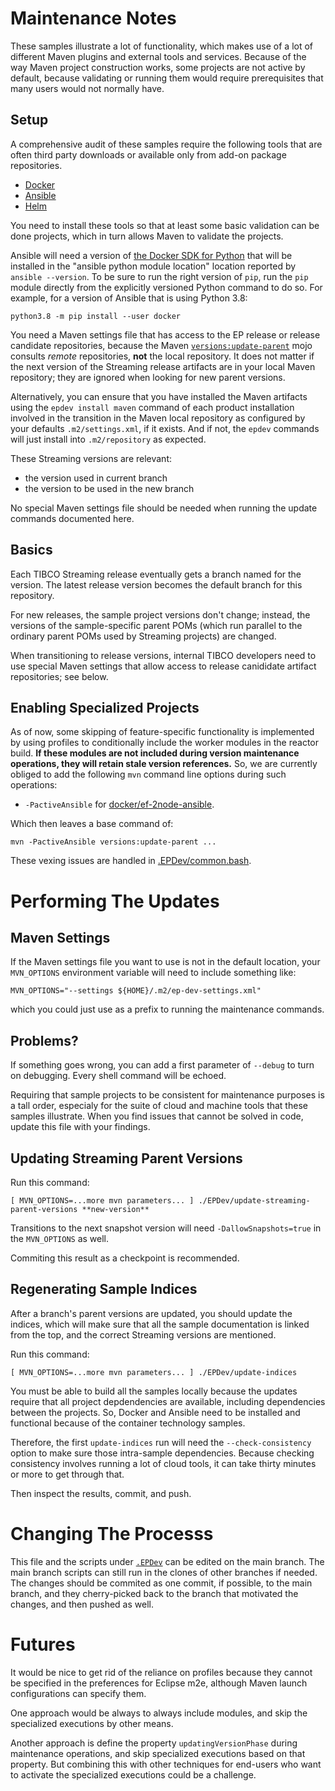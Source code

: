 # Maintenance Notes #

These samples illustrate a lot of functionality, which makes use of a
lot of different Maven plugins and external tools and
services. Because of the way Maven project construction works, some
projects are not active by default, because validating or running them
would require prerequisites that many users would not normally
have.

## Setup ##

A comprehensive audit of these samples require the following
tools that are often third party downloads or available only from
add-on package repositories.

* [Docker](https://www.docker.com)
* [Ansible](https://www.ansible.com)
* [Helm](https://helm.sh)

You need to install these tools so that at least some basic validation
can be done projects, which in turn allows Maven to validate the
projects.

Ansible will need a version of
[the Docker SDK for Python](https://docker-py.readthedocs.io/en/stable/)
that will be installed in the "ansible python module location"
location reported by `ansible --version`. To be sure to run the right
version of `pip`, run the `pip` module directly from the explicitly
versioned Python command to do so. For example, for a version of
Ansible that is using Python 3.8:

    python3.8 -m pip install --user docker

You need a Maven settings file that has access to the EP release or
release candidate repositories, because the Maven
[`versions:update-parent`](https://www.mojohaus.org/versions-maven-plugin/update-parent-mojo.html)
mojo consults _remote_ repositories, **not** the local repository. It does not
matter if the next version of the Streaming release artifacts are in your
local Maven repository; they are ignored when looking for new parent versions.

Alternatively, you can ensure that you have installed the Maven
artifacts using the `epdev install maven` command of each product
installation involved in the transition in the Maven local repository
as configured by your defaults `.m2/settings.xml`, if it exists. And
if not, the `epdev` commands will just install into `.m2/repository`
as expected.

These Streaming versions are relevant:

* the version used in current branch
* the version to be used in the new branch

No special Maven settings file should be needed when running the update
commands documented here.

## Basics ##

Each TIBCO Streaming release eventually gets a branch named for the
version. The latest release version becomes the default branch
for this repository. 

For new releases, the sample project versions don't change; instead,
the versions of the sample-specific parent POMs (which run parallel to
the ordinary parent POMs used by Streaming projects) are changed.

When transitioning to release versions, internal TIBCO developers need
to use special Maven settings that allow access to release canididate
artifact repositories; see below.

## Enabling Specialized Projects ##

As of now, some skipping of feature-specific functionality is
implemented by using profiles to conditionally include the worker
modules in the reactor build. **If these modules are not included
during version maintenance operations, they will retain stale
version references.** So, we are currently obliged to add the
following `mvn` command line options during such operations:

* `-PactiveAnsible` for [docker/ef-2node-ansible](docker/ef-2node-ansible).

Which then leaves a base command of:

    mvn -PactiveAnsible versions:update-parent ...

These vexing issues are handled in
[.EPDev/common.bash](.EPDev/common.bash).

# Performing The Updates

## Maven Settings

If the Maven settings file you want to use is not in the default
location, your `MVN_OPTIONS` environment variable will need to include
something like:

    MVN_OPTIONS="--settings ${HOME}/.m2/ep-dev-settings.xml"
    
which you could just use as a prefix to running the maintenance commands.

## Problems?

If something goes wrong, you can add a first parameter of `--debug` to
turn on debugging. Every shell command will be echoed.

Requiring that sample projects to be consistent for maintenance
purposes is a tall order, especialy for the suite of cloud and machine
tools that these samples illustrate. When you find issues that cannot
be solved in code, update this file with your findings.

## Updating Streaming Parent Versions ##

Run this command:

    [ MVN_OPTIONS=...more mvn parameters... ] ./EPDev/update-streaming-parent-versions **new-version**

Transitions to the next snapshot version will need
`-DallowSnapshots=true` in the `MVN_OPTIONS` as well.

Commiting this result as a checkpoint is recommended.

## Regenerating Sample Indices ##

After a branch's parent versions are updated, you should update the
indices, which will make sure that all the sample documentation is linked
from the top, and the correct Streaming versions are mentioned.

Run this command:

    [ MVN_OPTIONS=...more mvn parameters... ] ./EPDev/update-indices
   
You must be able to build all the samples locally because the updates
require that all project depdendencies are available, including
dependencies between the projects. So, Docker and Ansible need to
be installed and functional because of the container technology
samples.

Therefore, the first `update-indices` run will need the
`--check-consistency` option to make sure those intra-sample
dependencies. Because checking consistency involves running a lot of
cloud tools, it can take thirty minutes or more to get through that.

Then inspect the results, commit, and push.

# Changing The Processs #

This file and the scripts under [`.EPDev`](.EPDev) can be edited on
the main branch. The main branch scripts can still run in the clones of other
branches if needed.  The changes should be commited as one commit, if
possible, to the main branch, and they cherry-picked back to the
branch that motivated the changes, and then pushed as well.

# Futures #

It would be nice to get rid of the reliance on profiles because they
cannot be specified in the preferences for Eclipse m2e, although
Maven launch configurations can specify them.

One approach would be always to always include modules, and skip
the specialized executions by other means.

Another approach is define the property `updatingVersionPhase` during
maintenance operations, and skip specialized executions based on that
property. But combining this with other techniques for end-users who
want to activate the specialized executions could be a challenge.

